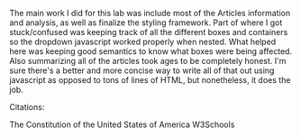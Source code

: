 The main work I did for this lab was include most of the Articles information and analysis, as well as finalize the styling framework. Part of where I got stuck/confused was keeping track of all the different boxes and containers so the dropdown javascript worked properly when nested. What helped here was keeping good semantics to know what boxes were being affected. Also summarizing all of the articles took ages to be completely honest. I'm sure there's a better and more concise way to write all of that out using javascript as opposed to tons of lines of HTML, but nonetheless, it does the job. 

Citations:

The Constitution of the United States of America
W3Schools